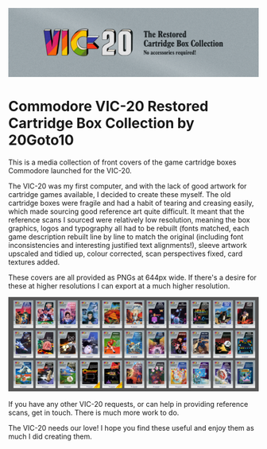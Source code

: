![Header](https://github.com/20GotoTen/Vic20CartBoxCollection/blob/main/assets/header.png "Commodore VIC-20 Restored Cartridge Box Collection")

# Commodore VIC-20 Restored Cartridge Box Collection by 20Goto10

This is a media collection of front covers of the game cartridge boxes Commodore launched for the VIC-20.

The VIC-20 was my first computer, and with the lack of good artwork for cartridge games available, I decided to create these myself. The old cartridge boxes were fragile and had a habit of tearing and creasing easily, which made sourcing good reference art quite difficult. It meant that the reference scans I sourced were relatively low resolution, meaning the box graphics, logos and typography all had to be rebuilt (fonts matched, each game description rebuilt line by line to match the original (including font inconsistencies and interesting justified text alignments!), sleeve artwork upscaled and tidied up, colour corrected, scan perspectives fixed, card textures added. 

These covers are all provided as PNGs at 644px wide. If there's a desire for these at higher resolutions I can export at a much higher resolution.

![Boxes](https://github.com/20GotoTen/Vic20CartBoxCollection/blob/main/assets/CartBoxes.jpg "Cartridge boxes")

If you have any other VIC-20 requests, or can help in providing reference scans, get in touch. There is much more work to do.

The VIC-20 needs our love! I hope you find these useful and enjoy them as much I did creating them.

